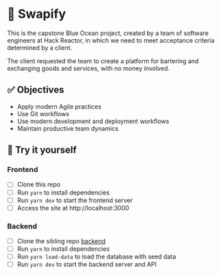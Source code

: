 # 🔄 Swapify

This is the capstone Blue Ocean project, created by a team of software engineers at Hack Reactor, in which we need to meet acceptance criteria determined by a client.

The client requested the team to create a platform for bartering and exchanging goods and services, with no money involved.

## ✅ **Objectives**

- Apply modern Agile practices
- Use Git workflows
- Use modern development and deployment workflows
- Maintain productive team dynamics

## 👀 Try it yourself

### Frontend

- [ ] Clone this repo
- [ ] Run `yarn` to install dependencies
- [ ] Run `yarn dev` to start the frontend server
- [ ] Access the site at http://localhost:3000

### Backend

- [ ] Clone the sibling repo [backend](https://github.com/blue-ocean-atlantic/backend)
- [ ] Run `yarn` to install dependencies
- [ ] Run `yarn load-data` to load the database with seed data
- [ ] Run `yarn dev` to start the backend server and API
